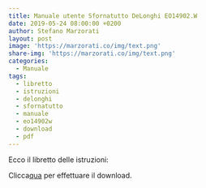 ```yaml
---
title: Manuale utente Sfornatutto DeLonghi EO14902.W
date: 2019-05-24 08:00:00 +0200
author: Stefano Marzorati
layout: post
image: 'https://marzorati.co/img/text.png'
share-img: 'https://marzorati.co/img/text.png'
categories:
  - Manuale
tags:
  - libretto
  - istruzioni
  - delonghi
  - sfornatutto
  - manuale
  - eo14902w
  - download
  - pdf
---
```

Ecco il libretto delle istruzioni:   

Clicca<a href="https://marzorati.co/download/Manuale_Istruzioni_EO14902.W.pdf" target="_blank">qua</a> per effettuare il download.   
